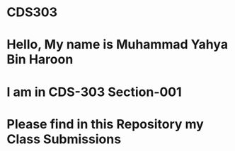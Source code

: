 # CDS303


# Hello, My name is Muhammad Yahya Bin Haroon
# I am in CDS-303 Section-001


# Please find in this Repository my Class Submissions
